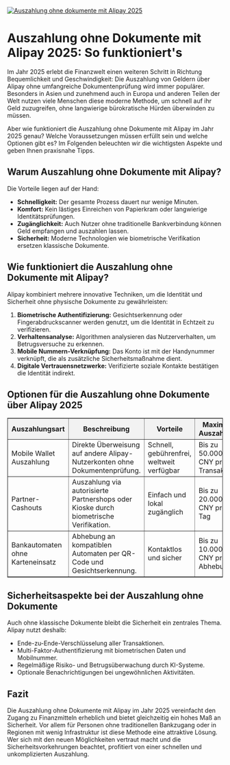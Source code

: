 [![Auszahlung ohne dokumente mit Alipay 2025](https://123-caf.pages.dev/gitsignup.png)](https://vrmoo.ru/Bt82HjjY)

<h1>Auszahlung ohne Dokumente mit Alipay 2025: So funktioniert's</h1>  <p>Im Jahr 2025 erlebt die Finanzwelt einen weiteren Schritt in Richtung Bequemlichkeit und Geschwindigkeit: Die Auszahlung von Geldern über Alipay ohne umfangreiche Dokumentenprüfung wird immer populärer. Besonders in Asien und zunehmend auch in Europa und anderen Teilen der Welt nutzen viele Menschen diese moderne Methode, um schnell auf ihr Geld zuzugreifen, ohne langwierige bürokratische Hürden überwinden zu müssen.</p>  <p>Aber wie funktioniert die Auszahlung ohne Dokumente mit Alipay im Jahr 2025 genau? Welche Voraussetzungen müssen erfüllt sein und welche Optionen gibt es? Im Folgenden beleuchten wir die wichtigsten Aspekte und geben Ihnen praxisnahe Tipps.</p>  <h2>Warum Auszahlung ohne Dokumente mit Alipay?</h2> <p>Die Vorteile liegen auf der Hand:</p> <ul>   <li><strong>Schnelligkeit:</strong> Der gesamte Prozess dauert nur wenige Minuten.</li>   <li><strong>Komfort:</strong> Kein lästiges Einreichen von Papierkram oder langwierige Identitätsprüfungen.</li>   <li><strong>Zugänglichkeit:</strong> Auch Nutzer ohne traditionelle Bankverbindung können Geld empfangen und auszahlen lassen.</li>   <li><strong>Sicherheit:</strong> Moderne Technologien wie biometrische Verifikation ersetzen klassische Dokumente.</li> </ul>  <h2>Wie funktioniert die Auszahlung ohne Dokumente mit Alipay?</h2> <p>Alipay kombiniert mehrere innovative Techniken, um die Identität und Sicherheit ohne physische Dokumente zu gewährleisten:</p> <ol>   <li><strong>Biometrische Authentifizierung:</strong> Gesichtserkennung oder Fingerabdruckscanner werden genutzt, um die Identität in Echtzeit zu verifizieren.</li>   <li><strong>Verhaltensanalyse:</strong> Algorithmen analysieren das Nutzerverhalten, um Betrugsversuche zu erkennen.</li>   <li><strong>Mobile Nummern-Verknüpfung:</strong> Das Konto ist mit der Handynummer verknüpft, die als zusätzliche Sicherheitsmaßnahme dient.</li>   <li><strong>Digitale Vertrauensnetzwerke:</strong> Verifizierte soziale Kontakte bestätigen die Identität indirekt.</li> </ol>  <h2>Optionen für die Auszahlung ohne Dokumente über Alipay 2025</h2> <table border="1" cellpadding="8" cellspacing="0" style="border-collapse: collapse; width: 100%;">   <thead>     <tr style="background-color: #f2f2f2;">       <th>Auszahlungsart</th>       <th>Beschreibung</th>       <th>Vorteile</th>       <th>Maximale Auszahlung</th>     </tr>   </thead>   <tbody>     <tr>       <td>Mobile Wallet Auszahlung</td>       <td>Direkte Überweisung auf andere Alipay-Nutzerkonten ohne Dokumentenprüfung.</td>       <td>Schnell, gebührenfrei, weltweit verfügbar</td>       <td>Bis zu 50.000 CNY pro Transaktion</td>     </tr>     <tr>       <td>Partner-Cashouts</td>       <td>Auszahlung via autorisierte Partnershops oder Kioske durch biometrische Verifikation.</td>       <td>Einfach und lokal zugänglich</td>       <td>Bis zu 20.000 CNY pro Tag</td>     </tr>     <tr>       <td>Bankautomaten ohne Karteneinsatz</td>       <td>Abhebung an kompatiblen Automaten per QR-Code und Gesichtserkennung.</td>       <td>Kontaktlos und sicher</td>       <td>Bis zu 10.000 CNY pro Abhebung</td>     </tr>   </tbody> </table>  <h2>Sicherheitsaspekte bei der Auszahlung ohne Dokumente</h2> <p>Auch ohne klassische Dokumente bleibt die Sicherheit ein zentrales Thema. Alipay nutzt deshalb:</p> <ul>   <li>Ende-zu-Ende-Verschlüsselung aller Transaktionen.</li>   <li>Multi-Faktor-Authentifizierung mit biometrischen Daten und Mobilnummer.</li>   <li>Regelmäßige Risiko- und Betrugsüberwachung durch KI-Systeme.</li>   <li>Optionale Benachrichtigungen bei ungewöhnlichen Aktivitäten.</li> </ul>  <h2>Fazit</h2> <p>Die Auszahlung ohne Dokumente mit Alipay im Jahr 2025 vereinfacht den Zugang zu Finanzmitteln erheblich und bietet gleichzeitig ein hohes Maß an Sicherheit. Vor allem für Personen ohne traditionellen Bankzugang oder in Regionen mit wenig Infrastruktur ist diese Methode eine attraktive Lösung. Wer sich mit den neuen Möglichkeiten vertraut macht und die Sicherheitsvorkehrungen beachtet, profitiert von einer schnellen und unkomplizierten Auszahlung.</p>